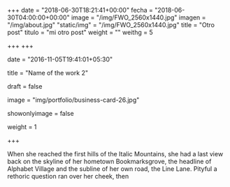 +++
date = "2018-06-30T18:21:41+00:00"
fecha = "2018-06-30T04:00:00+00:00"
image = "/img/FWO_2560x1440.jpg"
imagen = "/img/about.jpg"
"static/img" = "/img/FWO_2560x1440.jpg"
title = "Otro post"
titulo = "mi otro post"
weight = ""
weithg = 5

+++
\+++

date = "2016-11-05T19:41:01+05:30"

title = "Name of the work 2"

draft = false

image = "img/portfolio/business-card-26.jpg"

showonlyimage = false

weight = 1

\+++

When she reached the first hills of the Italic Mountains, she had a last view back on the skyline of her hometown Bookmarksgrove, the headline of Alphabet Village and the subline of her own road, the Line Lane. Pityful a rethoric question ran over her cheek, then